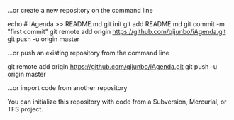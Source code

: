 
…or create a new repository on the command line

echo # iAgenda >> README.md
git init
git add README.md
git commit -m "first commit"
git remote add origin https://github.com/qijunbo/iAgenda.git
git push -u origin master

…or push an existing repository from the command line

git remote add origin https://github.com/qijunbo/iAgenda.git
git push -u origin master

…or import code from another repository

You can initialize this repository with code from a Subversion, Mercurial, or TFS project.

